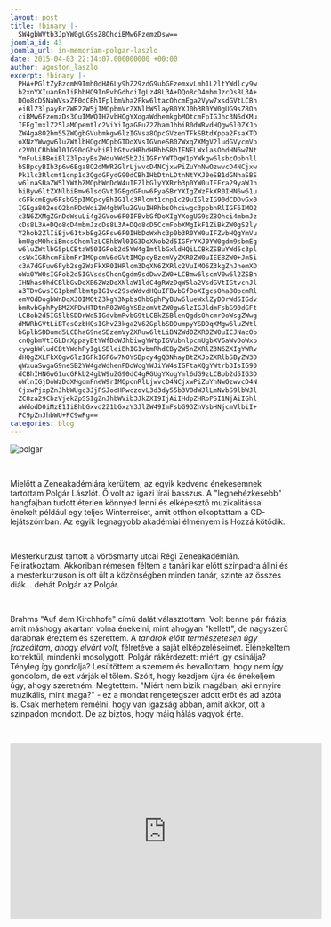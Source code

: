 ```yaml
---
layout: post
title: !binary |-
  SW4gbWVtb3JpYW0gUG9sZ8OhciBMw6FzemzDsw==
joomla_id: 43
joomla_url: in-memoriam-polgar-laszlo
date: 2015-04-03 22:14:07.000000000 +00:00
author: agoston_laszlo
excerpt: !binary |-
  PHA+PGltZyBzcmM9Imh0dHA6Ly9hZ29zdG9ubGFzemxvLmh1L2ltYWdlcy9w
  b2xnYXIuanBnIiBhbHQ9InBvbGdhciIgLz48L3A+DQo8cD4mbmJzcDs8L3A+
  DQo8cD5NaWVsxZF0dCBhIFplbmVha2Fkw6ltacOhcmEga2Vyw7xsdGVtLCBh
  eiBlZ3lpayBrZWR2ZW5jIMOpbmVrZXNlbW5layB0YXJ0b3R0YW0gUG9sZ8Oh
  ciBMw6FzemzDs3QuIMWQIHZvbHQgYXogaWdhemkgbMOtcmFpIGJhc3N6dXMu
  IEEgImxlZ25laMOpemtlc2ViYiIgaGFuZ2ZhamJhbiB0dWRvdHQgw6l0ZXJp
  ZW4ga8O2bm55ZWQgbGVubmkgw6lzIGVsa8OpcGVzenTFkSBtdXppa2FsaXTD
  oXNzYWwgw6luZWtlbHQgcMOpbGTDoXVsIGVneSB0ZWxqZXMgV2ludGVycmVp
  c2V0LCBhbWl0IG90dGhvbiBlbGtvcHRhdHRhbSBhIENELWxlasOhdHN6w7Nt
  YmFuLiBBeiBlZ3lpayBsZWduYWd5b2JiIGFrYWTDqW1pYWkgw6lsbcOpbnll
  bSBpcyBIb3p6w6Ega8O2dMWRZGlrLjwvcD4NCjxwPiZuYnNwOzwvcD4NCjxw
  Pk1lc3Rlcmt1cnp1c3QgdGFydG90dCBhIHbDtnLDtnNtYXJ0eSB1dGNhaSBS
  w6lnaSBaZW5lYWthZMOpbWnDoW4uIEZlbGlyYXRrb3p0YW0uIEFra29yaWJh
  biByw6ltZXNlbiBmw6lsdGVtIGEgdGFuw6FyaSBrYXIgZWzFkXR0IHN6w61u
  cGFkcmEgw6FsbG5pIMOpcyBhIG1lc3Rlcmt1cnp1c29uIGlzIG90dCDDvGx0
  IGEga8O2esO2bnPDqWdiZW4gbWluZGVuIHRhbsOhciwgc3ppbnRlIGF6IMO2
  c3N6ZXMgZGnDoWsuLi4gZGVow6F0IFBvbGfDoXIgYXogUG9sZ8Ohci4mbmJz
  cDs8L3A+DQo8cD4mbmJzcDs8L3A+DQo8cD5CcmFobXMgIkF1ZiBkZW0gS2ly
  Y2hob2ZlIiBjw61txbEgZGFsw6F0IHbDoWxhc3p0b3R0YW0uIFZvbHQgYmVu
  bmUgcMOhciBmcsOhemlzLCBhbWl0IG3DoXNob2d5IGFrYXJ0YW0gdm9sbmEg
  w6luZWtlbG5pLCBtaW50IGFob2d5YW4gImtlbGxldHQiLCBkZSBuYWd5c3pl
  csWxIGRhcmFibmFrIMOpcmV6dGVtIMOpcyBzemVyZXR0ZW0uIEE8ZW0+Jm5i
  c3A7dGFuw6Fyb2sgZWzFkXR0IHRlcm3DqXN6ZXRlc2VuIMO6Z3kgZnJhemXD
  oWx0YW0sIGFob2d5IGVsdsOhcnQgdm9sdDwvZW0+LCBmw6lscmV0w6l2ZSBh
  IHNhasOhdCBlbGvDqXB6ZWzDqXNlaW1ldC4gRWzDqW5la2VsdGVtIGtvcnJl
  a3TDvGwsIG1pbmRlbmtpIG1vc29seWdvdHQuIFBvbGfDoXIgcsOha8OpcmRl
  emV0dDogbWnDqXJ0IMOtZ3kgY3NpbsOhbGphPyBUw6lueWxlZyDDrWd5IGdv
  bmRvbGphPyBMZXPDvHTDtnR0ZW0gYSBzemVtZW0gw6lzIGJldmFsbG90dGFt
  LCBob2d5IG5lbSDDrWd5IGdvbmRvbG9tLCBkZSBlenQgdsOhcmrDoWsgZWwg
  dMWRbGVtLiBTesOzbHQsIGhvZ3kga2V6ZGplbSDDumpyYSDDqXMgw6luZWtl
  bGplbSDDumd5LCBhaG9neSBzemVyZXRuw6ltLiBNZWd0ZXR0ZW0uICJNacOp
  cnQgbmVtIGLDrXppayBtYWfDoWJhbiwgYWtpIGVubnlpcmUgbXV6aWvDoWxp
  cywgbWludCBtYWdhPyIgLSBleiBhIG1vbmRhdCByZW5nZXRlZ3N6ZXIgYWRv
  dHQgZXLFkXQgw6lzIGFkIGF6w7N0YSBpcy4gQ3NhayBtZXJoZXRlbSByZW3D
  qWxuaSwgaG9neSB2YW4gaWdhenPDoWcgYWJiYW4sIGFtaXQgYWtrb3IsIG90
  dCBhIHN6w61ucGFkb24gbW9uZG90dC4gRGUgYXogYml6dG9zLCBob2d5IG3D
  oWlnIGjDoWzDoXMgdmFneW9rIMOpcnRlLjwvcD4NCjxwPiZuYnNwOzwvcD4N
  CjxwPjxpZnJhbWUgc3JjPSJodHRwczovL3d3dy55b3V0dWJlLmNvbS9lbWJl
  ZC8za29CbzVjekZpSSIgZnJhbWVib3JkZXI9IjAiIHdpZHRoPSI1NjAiIGhl
  aWdodD0iMzE1IiBhbGxvd2Z1bGxzY3JlZW49ImFsbG93ZnVsbHNjcmVlbiI+
  PC9pZnJhbWU+PC9wPg==
categories: blog
---
```

<p><img src="http://agostonlaszlo.hu/images/polgar.jpg" alt="polgar" /></p>
<p>&nbsp;</p>
<p>Mielőtt a Zeneakadémiára kerültem, az egyik kedvenc énekesemnek tartottam Polgár Lászlót. Ő volt az igazi lírai basszus. A "legnehézkesebb" hangfajban tudott éterien könnyed lenni és elképesztő muzikalitással énekelt például egy teljes Winterreiset, amit otthon elkoptattam a CD-lejátszómban. Az egyik legnagyobb akadémiai élményem is Hozzá kötődik.</p>
<p>&nbsp;</p>
<p>Mesterkurzust tartott a vörösmarty utcai Régi Zeneakadémián. Feliratkoztam. Akkoriban rémesen féltem a tanári kar előtt színpadra állni és a mesterkurzuson is ott ült a közönségben minden tanár, szinte az összes diák... dehát Polgár az Polgár.&nbsp;</p>
<p>&nbsp;</p>
<p>Brahms "Auf dem Kirchhofe" című dalát választottam. Volt benne pár frázis, amit máshogy akartam volna énekelni, mint ahogyan "kellett", de nagyszerű darabnak éreztem és szerettem. A<em>&nbsp;tanárok előtt természetesen úgy frazeáltam, ahogy elvárt volt</em>, félretéve a saját elképzeléseimet. Elénekeltem korrektül, mindenki mosolygott. Polgár rákérdezett: miért így csinálja? Tényleg így gondolja? Lesütöttem a szemem és bevallottam, hogy nem így gondolom, de ezt várják el tőlem. Szólt, hogy kezdjem újra és énekeljem úgy, ahogy szeretném. Megtettem. "Miért nem bízik magában, aki ennyire muzikális, mint maga?" - ez a mondat rengetegszer adott erőt és ad azóta is. Csak merhetem remélni, hogy van igazság abban, amit akkor, ott a színpadon mondott. De az biztos, hogy máig hálás vagyok érte.</p>
<p>&nbsp;</p>
<p><iframe src="https://www.youtube.com/embed/3koBo5czFiI" frameborder="0" width="560" height="315" allowfullscreen="allowfullscreen"></iframe></p>
